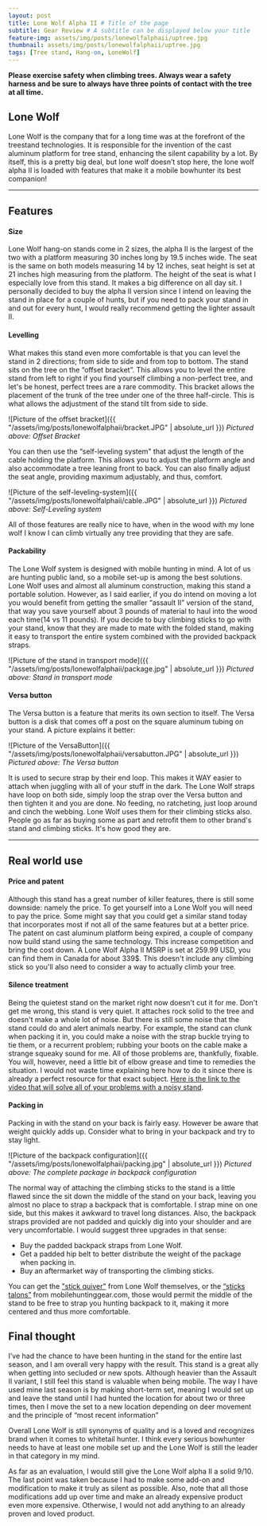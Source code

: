 ```yaml
---
layout: post
title: Lone Wolf Alpha II # Title of the page
subtitle: Gear Review # A subtitle can be displayed below your title
feature-img: assets/img/posts/lonewolfalphaii/uptree.jpg
thumbnail: assets/img/posts/lonewolfalphaii/uptree.jpg
tags: [Tree stand, Hang-on, LoneWolf]
---
```

**Please exercise safety when climbing trees. Always wear a safety harness and be sure to always have three points of contact with the tree at all time.**

## Lone Wolf

Lone Wolf is the company that for a long time was at the forefront of the treestand technologies. It is responsible for the invention of the cast aluminum platform for tree stand, enhancing the silent capability by a lot. By itself, this is a pretty big deal, but lone wolf doesn’t stop here, the lone wolf alpha II is loaded with features that make it a mobile bowhunter its best companion!

*****

## Features

#### Size

Lone Wolf hang-on stands come in 2 sizes, the alpha II is the largest of the two with a platform measuring 30 inches long by 19.5 inches wide. The seat is the same on both models measuring 14 by 12 inches, seat height is set at 21 inches high measuring from the platform. The height of the seat is what I especially love from this stand. It makes a big difference on all day sit. I personally decided to buy the alpha II version since I intend on leaving the stand in place for a couple of hunts, but if you need to pack your stand in and out for every hunt, I would really recommend getting the lighter assault II.

#### Levelling

What makes this stand even more comfortable is that you can level the stand in 2 directions; from side to side and from top to bottom. The stand sits on the tree on the “offset bracket”. This allows you to level the entire stand from left to right if you find yourself climbing a non-perfect tree, and let's be honest, perfect trees are a rare commodity. This bracket allows the placement of the trunk of the tree under one of the three half-circle. This is what allows the adjustment of the stand tilt from side to side.

![Picture of the offset bracket]({{ "/assets/img/posts/lonewolfalphaii/bracket.JPG" | absolute_url }})
*Pictured above: Offset Bracket*

You can then use the “self-leveling system" that adjust the length of the cable holding the platform. This allows you to adjust the platform angle and also accommodate a tree leaning front to back. You can also finally adjust the seat angle, providing maximum adjustably, and thus, comfort.

![Picture of the self-leveling-system]({{ "/assets/img/posts/lonewolfalphaii/cable.JPG" | absolute_url }})
*Pictured above: Self-Leveling system*

All of those features are really nice to have, when in the wood with my lone wolf I know I can climb virtually any tree providing that they are safe.

#### Packability

The Lone Wolf system is designed with mobile hunting in mind. A lot of us are hunting public land, so a mobile set-up is among the best solutions. Lone Wolf uses and almost all aluminum construction, making this stand a portable solution. However, as I said earlier, if you do intend on moving a lot you would benefit from getting the smaller “assault II” version of the stand, that way you save yourself about 3 pounds of material to haul into the wood each time(14 vs 11 pounds). If you decide to buy climbing sticks to go with your stand, know that they are made to mate with the folded stand, making it easy to transport the entire system combined with the provided backpack straps.

![Picture of the stand in transport mode]({{ "/assets/img/posts/lonewolfalphaii/package.jpg" | absolute_url }})
*Pictured above: Stand in transport mode*

#### Versa button

The Versa button is a feature that merits its own section to itself. The Versa button is a disk that comes off a post on the square aluminum tubing on your stand. A picture explains it better:

![Picture of the VersaButton]({{ "/assets/img/posts/lonewolfalphaii/versabutton.JPG" | absolute_url }})
*Pictured above: The Versa button*

It is used to secure strap by their end loop. This makes it WAY easier to attach when juggling with all of your stuff in the dark. The Lone Wolf straps have loop on both side, simply loop the strap over the Versa button and then tighten it and you are done. No feeding, no ratcheting, just loop around and cinch the webbing. Lone Wolf uses them for their climbing sticks also. People go as far as buying some as part and retrofit them to other brand's stand and climbing sticks. It's how good they are.

*****

## Real world use

#### Price and patent

Although this stand has a great number of killer features, there is still some downside: namely the price. To get yourself into a Lone Wolf you will need to pay the price. Some might say that you could get a similar stand today that incorporates most if not all of the same features but at a better price. The patent on cast aluminum platform being expired, a couple of company now build stand using the same technology. This increase competition and bring the cost down. A Lone Wolf Alpha II MSRP is set at 259.99 USD, you can find them in Canada for about 339$. This doesn't include any climbing stick so you'll also need to consider a way to actually climb your tree.

#### Silence treatment

Being the quietest stand on the market right now doesn't cut it for me. Don't get me wrong, this stand is very quiet. It attaches rock solid to the tree and doesn't make a whole lot of noise. But there is still some noise that the stand could do and alert animals nearby. For example, the stand can clunk when packing it in, you could make a noise with the strap buckle trying to tie them, or a recurrent problem; rubbing your boots on the cable make a strange squeaky sound for me. All of those problems are, thankfully, fixable. You will, however, need a little bit of elbow grease and time to remedies the situation. I would not waste time explaining here how to do it since there is already a perfect resource for that exact subject. [Here is the link to the video that will solve all of your problems with a noisy stand](https://www.youtube.com/watch?v=U_22dM-YGnY).

#### Packing in

Packing in with the stand on your back is fairly easy. However be aware that weight quickly adds up. Consider what to bring in your backpack and try to stay light.

![Picture of the backpack configuration]({{ "/assets/img/posts/lonewolfalphaii/packing.jpg" | absolute_url }})
*Pictured above: The complete package in backpack configuration*

 The normal way of attaching the climbing sticks to the stand is a little flawed since the sit down the middle of the stand on your back, leaving you almost no place to strap a backpack that is comfortable. I strap mine on one side, but this makes it awkward to travel long distances. Also, the backpack straps provided are not padded and quickly dig into your shoulder and are very uncomfortable. I would suggest three upgrades in that sense:
- Buy the padded backpack straps from Lone Wolf.
- Get a padded hip belt to better distribute the weight of the package when packing in.
- Buy an aftermarket way of transporting the climbing sticks.

You can get the ["stick quiver"](https://www.lonewolfhuntingproducts.com/shop/Products/Alpha-Tech-Stick-Quiver__AT-SQ.aspx) from Lone Wolf themselves, or the [“sticks talons”](http://www.mobilehuntinggear.com) from mobilehuntinggear.com, those would permit the middle of the stand to be free to strap you hunting backpack to it, making it more centered and thus more comfortable.

## Final thought

I’ve had the chance to have been hunting in the stand for the entire last season, and I am overall very happy with the result. This stand is a great ally when getting into secluded or new spots. Although heavier than the Assault II variant, I still feel this stand is valuable when being mobile. The way I have used mine last season is by making short-term set, meaning I would set up and leave the stand until I had hunted the location for about two or three times, then I move the set to a new location depending on deer movement and the principle of “most recent information”

Overall Lone Wolf is still synonyms of quality and is a loved and recognizes brand when it comes to whitetail hunter. I think every serious bowhunter needs to have at least one mobile set up and the Lone Wolf is still the leader in that category in my mind.

As far as an evaluation, I would still give the Lone Wolf alpha II a solid 9/10. The last point was taken because I had to make some add-on and modification to make it truly as silent as possible. Also, note that all those modifications add up over time and make an already expensive product even more expensive. Otherwise, I would not add anything to an already proven and loved product.
